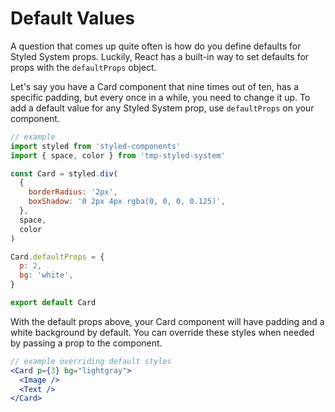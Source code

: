 # Default Values

A question that comes up quite often is how do you define defaults for Styled System props.
Luckily, React has a built-in way to set defaults for props with the `defaultProps` object.

Let's say you have a Card component that nine times out of ten,
has a specific padding, but every once in a while, you need to change it up.
To add a default value for any Styled System prop, use `defaultProps` on your component.

```js
// example
import styled from 'styled-components'
import { space, color } from 'tmp-styled-system'

const Card = styled.div(
  {
    borderRadius: '2px',
    boxShadow: '0 2px 4px rgba(0, 0, 0, 0.125)',
  },
  space,
  color
)

Card.defaultProps = {
  p: 2,
  bg: 'white',
}

export default Card
```

With the default props above, your Card component will have padding and a white background by default.
You can override these styles when needed by passing a prop to the component.

```jsx
// example overriding default styles
<Card p={3} bg="lightgray">
  <Image />
  <Text />
</Card>
```
